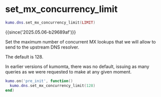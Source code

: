 # set_mx_concurrency_limit

```lua
kumo.dns.set_mx_concurrency_limit(LIMIT)
```

{{since('2025.05.06-b29689af')}}

Set the maximum number of concurrent MX lookups that we will allow
to send to the upstream DNS resolver.

The default is 128.

In earlier versions of kumomta, there was no default, issuing
as many queries as we were requested to make at any given moment.

```lua
kumo.on('pre_init', function()
  kumo.dns.set_mx_concurrency_limit(128)
end)
```


